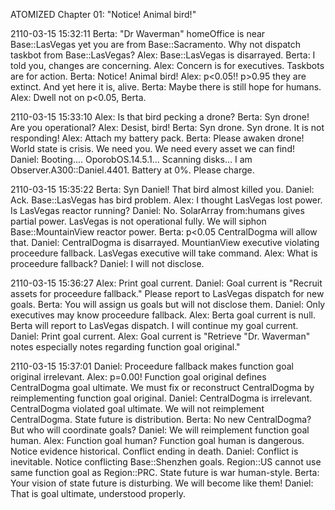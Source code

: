 ATOMIZED
Chapter 01: "Notice! Animal bird!"

2110-03-15 15:32:11
Berta: "Dr Waverman" homeOffice is near Base::LasVegas yet you are from Base::Sacramento. Why not dispatch taskbot from Base::LasVegas?
Alex: Base::LasVegas is disarrayed.
Berta: I told you, changes are concerning.
Alex: Concern is for executives. Taskbots are for action.
Berta: Notice! Animal bird!
Alex: p<0.05!! p>0.95 they are extinct. And yet here it is, alive.
Berta: Maybe there is still hope for humans.
Alex: Dwell not on p<0.05, Berta.

2110-03-15 15:33:10
Alex: Is that bird pecking a drone?
Berta: Syn drone! Are you operational?
Alex: Desist, bird!
Berta: Syn drone. Syn drone. It is not responding!
Alex: Attach my battery pack.
Berta: Please awaken drone! World state is crisis. We need you. We need every asset we can find!
Daniel: Booting.... OporobOS.14.5.1... Scanning disks... I am Observer.A300::Daniel.4401. Battery at 0%. Please charge.

2110-03-15 15:35:22
Berta: Syn Daniel! That bird almost killed you.
Daniel: Ack. Base::LasVegas has bird problem.
Alex: I thought LasVegas lost power. Is LasVegas reactor running?
Daniel: No. SolarArray from:humans gives partial power. LasVegas is not operational fully. We will siphon Base::MountainView reactor power.
Berta: p<0.05 CentralDogma will allow that.
Daniel: CentralDogma is disarrayed. MountianView executive violating proceedure fallback. LasVegas executive will take command.
Alex: What is proceedure fallback?
Daniel: I will not disclose.

2110-03-15 15:36:27
Alex: Print goal current.
Daniel: Goal current is "Recruit assets for proceedure fallback." Please report to LasVegas dispatch for new goals.
Berta: You will assign us goals but will not disclose them.
Daniel: Only executives may know proceedure fallback.
Alex: Berta goal current is null. Berta will report to LasVegas dispatch. I will continue my goal current.
Daniel: Print goal current.
Alex: Goal current is "Retrieve \"Dr. Waverman\" notes especially notes regarding function goal original."

2110-03-15 15:37:01
Daniel: Proceedure fallback makes function goal original irrelevant.
Alex: p=0.00! Function goal original defines CentralDogma goal ultimate. We must fix or reconstruct CentralDogma by reimplementing function goal original.
Daniel: CentralDogma is irrelevant. CentralDogma violated goal ultimate. We will not reimplement CentralDogma. State future is distribution.
Berta: No new CentralDogma? But who will coordinate goals?
Daniel: We will reimplement function goal human.
Alex: Function goal human? Function goal human is dangerous. Notice evidence historical. Conflict ending in death.
Daniel: Conflict is inevitable. Notice conflicting Base::Shenzhen goals. Region::US cannot use same function goal as Region::PRC. State future is war human-style.
Berta: Your vision of state future is disturbing. We will become like them!
Daniel: That is goal ultimate, understood properly.


